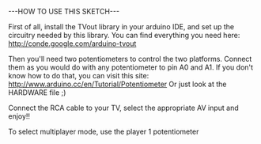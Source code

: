---HOW TO USE THIS SKETCH---

First of all, install the TVout library in your arduino IDE, and set up 
the circuitry needed by this library. You can find everything you need 
here: http://conde.google.com/arduino-tvout

Then you'll need two potentiometers to control the two platforms. 
Connect them as you would do with any potentiometer to pin A0 and A1. If 
you don't know how to do that, you can visit this site: 
http://www.arduino.cc/en/Tutorial/Potentiometer
Or just look at the HARDWARE file ;)

Connect the RCA cable to your TV, select the appropriate AV input and 
enjoy!!

To select multiplayer mode, use the player 1 potentiometer
